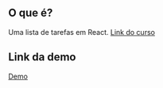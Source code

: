 O que é?
----------
Uma lista de tarefas em React.
[Link do curso](https://www.udemy.com/learn-react-redux/)

Link da demo
-------------
[Demo](https://tainefreitas-listadetarefas.netlify.com/)
